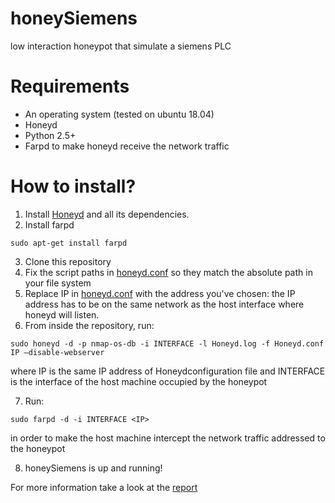 # honeySiemens
low interaction honeypot that simulate a siemens PLC 

# Requirements 
- An operating system (tested on ubuntu 18.04)
- Honeyd 
- Python 2.5+
- Farpd to make honeyd receive the network traffic 

# How to install?
1. Install [Honeyd](https://github.com/DataSoft/Honeyd) and all its dependencies.
2. Install farpd

`sudo apt-get install farpd`

3. Clone this repository 
4. Fix the script paths  in [honeyd.conf](./honeyd.conf) so they match the absolute path in your file system
5. Replace IP in [honeyd.conf](./honeyd.conf) with the address you've chosen: the IP address
has to be on the same network as the host interface where honeyd will listen.
6. From inside the repository, run: 

`sudo honeyd -d -p nmap-os-db -i INTERFACE -l Honeyd.log -f Honeyd.conf IP –disable-webserver`

where IP is the same IP address of Honeydconfiguration file and INTERFACE is the interface of the host machine occupied by the honeypot

7. Run:

`sudo farpd -d -i INTERFACE <IP>`

in order to make the host machine intercept the network traffic addressed to the honeypot

8. honeySiemens is up and running!

For more information take a look at the [report](./report/honeySiemens.pdf)
